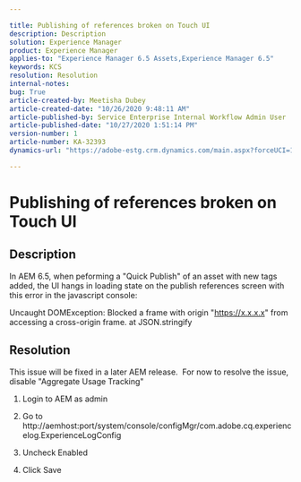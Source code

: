 ```yaml
---

title: Publishing of references broken on Touch UI  
description: Description  
solution: Experience Manager  
product: Experience Manager  
applies-to: "Experience Manager 6.5 Assets,Experience Manager 6.5"  
keywords: KCS  
resolution: Resolution  
internal-notes:   
bug: True  
article-created-by: Meetisha Dubey  
article-created-date: "10/26/2020 9:48:11 AM"  
article-published-by: Service Enterprise Internal Workflow Admin User  
article-published-date: "10/27/2020 1:51:14 PM"  
version-number: 1  
article-number: KA-32393  
dynamics-url: "https://adobe-estg.crm.dynamics.com/main.aspx?forceUCI=1&pagetype=entityrecord&etn=knowledgearticle&id=ddb27b3c-7017-eb11-a812-000d3a593b88"

---
```


# Publishing of references broken on Touch UI

## Description

In AEM 6.5, when peforming a "Quick Publish" of an asset with new tags added, the UI hangs in loading state on the publish references screen with this error in the javascript console:


Uncaught DOMException: Blocked a frame with origin "https://x.x.x.x" from accessing a cross-origin frame.
at JSON.stringify




## Resolution

This issue will be fixed in a later AEM release.  For now to resolve the issue, disable "Aggregate Usage Tracking"

1.  Login to AEM as admin
 
2.  Go to http://aemhost:port/system/console/configMgr/com.adobe.cq.experiencelog.ExperienceLogConfig
 
3.  Uncheck Enabled
 
4.  Click Save

